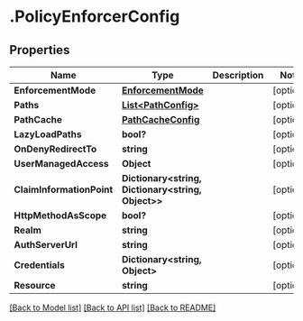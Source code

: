 # .PolicyEnforcerConfig
## Properties

Name | Type | Description | Notes
------------ | ------------- | ------------- | -------------
**EnforcementMode** | [**EnforcementMode**](EnforcementMode.md) |  | [optional] 
**Paths** | [**List&lt;PathConfig&gt;**](PathConfig.md) |  | [optional] 
**PathCache** | [**PathCacheConfig**](PathCacheConfig.md) |  | [optional] 
**LazyLoadPaths** | **bool?** |  | [optional] 
**OnDenyRedirectTo** | **string** |  | [optional] 
**UserManagedAccess** | **Object** |  | [optional] 
**ClaimInformationPoint** | **Dictionary&lt;string, Dictionary&lt;string, Object&gt;&gt;** |  | [optional] 
**HttpMethodAsScope** | **bool?** |  | [optional] 
**Realm** | **string** |  | [optional] 
**AuthServerUrl** | **string** |  | [optional] 
**Credentials** | **Dictionary&lt;string, Object&gt;** |  | [optional] 
**Resource** | **string** |  | [optional] 

[[Back to Model list]](../README.md#documentation-for-models) [[Back to API list]](../README.md#documentation-for-api-endpoints) [[Back to README]](../README.md)


